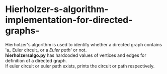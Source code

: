 # Hierholzer-s-algorithm-implementation-for-directed-graphs-

Hierholzer's algorithm is used to identify whether a directed graph contains 'a_ Euler circuit_ or a _Euler path_' or not.\
**hierholzersalgo.py** has hardcoded values of vertices and edges for definition of a directed graph.\
If euler circuit or euler path exists, prints the circuit or path respectively.
